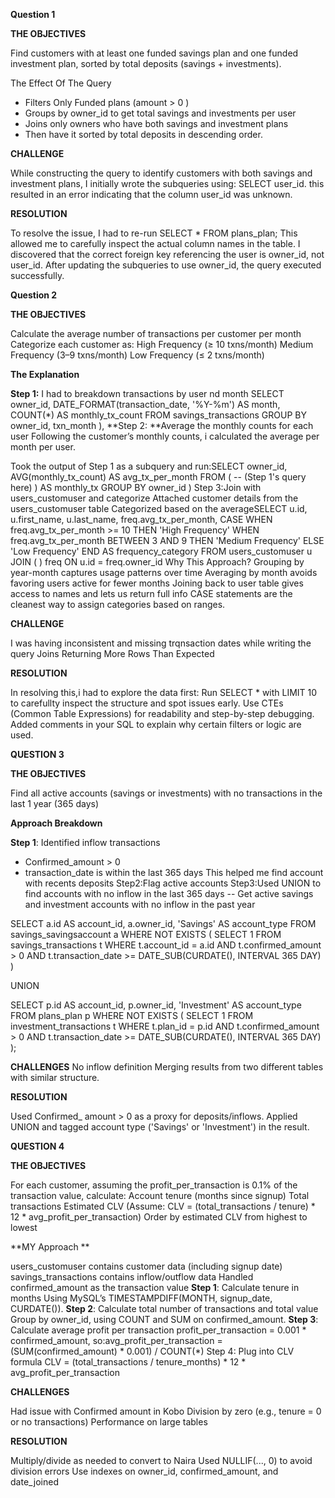 **Question 1**

**THE OBJECTIVES**

Find customers with at least one funded savings plan and one funded investment plan, sorted by total deposits (savings + investments).

The Effect Of The Query 

* Filters Only Funded plans (amount > 0 )
* Groups by owner_id to get total savings and investments per 
user
* Joins only owners who have both savings and investment plans
* Then have it sorted by total deposits in descending order.

**CHALLENGE**

 While constructing the query to identify customers with both savings and investment plans, I initially wrote the subqueries using: SELECT user_id. this resulted in an error indicating that the column user_id was unknown.

**RESOLUTION**

To resolve the issue, I had to re-run SELECT * FROM plans_plan;
This allowed me to carefully inspect the actual column names in the table. I discovered that the correct foreign key referencing the user is owner_id, not user_id. After updating the subqueries to use owner_id, the query executed successfully.

**Question 2**

**THE OBJECTIVES**

Calculate the average number of transactions per customer per month
Categorize each customer as:
High Frequency (≥ 10 txns/month)
Medium Frequency (3–9 txns/month)
Low Frequency (≤ 2 txns/month)

**The Explanation**

**Step 1:** I had to breakdown transactions by user nd month SELECT 
  owner_id, 
  DATE_FORMAT(transaction_date, '%Y-%m') AS month,
  COUNT(*) AS monthly_tx_count
FROM savings_transactions
GROUP BY owner_id, txn_month
),
**Step 2: **Average the monthly counts for each user
Following the customer’s monthly counts, i calculated the average per month per user.

Took the output of Step 1 as a subquery and run:SELECT 
  owner_id,
  AVG(monthly_tx_count) AS avg_tx_per_month
FROM (
  -- (Step 1's query here)
) AS monthly_tx
GROUP BY owner_id
)
Step 3:Join with users_customuser and categorize
Attached customer details from the users_customuser table
Categorized based on the averageSELECT 
  u.id,
  u.first_name,
  u.last_name,
  freq.avg_tx_per_month,
  CASE 
    WHEN freq.avg_tx_per_month >= 10 THEN 'High Frequency'
    WHEN freq.avg_tx_per_month BETWEEN 3 AND 9 THEN 'Medium Frequency'
    ELSE 'Low Frequency'
  END AS frequency_category
FROM users_customuser u
JOIN (
) freq ON u.id = freq.owner_id
Why This Approach?
Grouping by year-month captures usage patterns over time
Averaging by month avoids favoring users active for fewer months
Joining back to user table gives access to names and lets us return full info
CASE statements are the cleanest way to assign categories based on ranges.

**CHALLENGE**

I was having inconsistent and missing trqnsaction dates while writing the query
Joins Returning More Rows Than Expected

**RESOLUTION**

In resolving this,i had to explore the data first: Run SELECT * with LIMIT 10 to carefullty inspect the structure and spot issues early.
Use CTEs (Common Table Expressions) for readability and step-by-step debugging.
Added comments in your SQL to explain why certain filters or logic are used.

**QUESTION 3**

**THE OBJECTIVES**

Find all active accounts (savings or investments) with no transactions in the last 1 year (365 days) 

**Approach Breakdown**

**Step 1**: Identified inflow transactions
* Confirmed_amount > 0
* transaction_date is within the last 365 days
This helped me find account with recents deposits
Step2:Flag active accounts
Step3:Used UNION to find accounts with no inflow in the last 365 days
-- Get active savings and investment accounts with no inflow in the past year

SELECT a.id AS account_id, a.owner_id, 'Savings' AS account_type
FROM savings_savingsaccount a
WHERE NOT EXISTS (
    SELECT 1
    FROM savings_transactions t
    WHERE t.account_id = a.id
      AND t.confirmed_amount > 0
      AND t.transaction_date >= DATE_SUB(CURDATE(), INTERVAL 365 DAY)
)

UNION

SELECT p.id AS account_id, p.owner_id, 'Investment' AS account_type
FROM plans_plan p
WHERE NOT EXISTS (
    SELECT 1
    FROM investment_transactions t
    WHERE t.plan_id = p.id
      AND t.confirmed_amount > 0
      AND t.transaction_date >= DATE_SUB(CURDATE(), INTERVAL 365 DAY)
);

**CHALLENGES**
No inflow definition
Merging results from two different tables with similar structure.

**RESOLUTION**

Used Confirmed_ amount > 0 as a proxy for deposits/inflows.
Applied UNION and tagged account type ('Savings' or 'Investment') in the result.

**QUESTION 4**

**THE OBJECTIVES**

 For each customer, assuming the profit_per_transaction is 0.1% of the transaction value, calculate:
Account tenure (months since signup)
Total transactions
Estimated CLV (Assume: CLV = (total_transactions / tenure) * 12 * avg_profit_per_transaction)
Order by estimated CLV from highest to lowest

**MY Approach **

users_customuser contains customer data (including signup date)
savings_transactions contains inflow/outflow data
Handled confirmed_amount as the transaction value
**Step 1**: Calculate tenure in months
Using MySQL’s TIMESTAMPDIFF(MONTH, signup_date, CURDATE()).
**Step 2**: Calculate total number of transactions and total value
Group by owner_id, using COUNT and SUM on confirmed_amount.
**Step 3**: Calculate average profit per transaction
profit_per_transaction = 0.001 * confirmed_amount, so:avg_profit_per_transaction = (SUM(confirmed_amount) * 0.001) / COUNT(*)
Step 4: Plug into CLV formula
CLV = (total_transactions / tenure_months) * 12 * avg_profit_per_transaction

**CHALLENGES**

Had issue with Confirmed amount in Kobo
Division by zero (e.g., tenure = 0 or no transactions)
Performance on large tables

**RESOLUTION**

Multiply/divide as needed to convert to Naira
Used NULLIF(..., 0) to avoid division errors
Use indexes on owner_id, confirmed_amount, and date_joined
